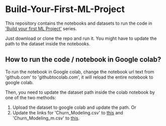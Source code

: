 # Build-Your-First-ML-Project

This repository contains the notebooks and datasets to run the code in ['Build your first ML Project'](https://www.youtube.com/watch?v=KSsjPbowHQ0&list=PLFAYD0dt5xCymcvacfR4CLB9Pk_9L50gz) series.

Just download or clone the repo and run it. You might have to update the path to the dataset inside the notebooks. 

## How to run the code / notebook in Google colab?
To run the notebook in Google colab, change the notebook url text from 'github.com' to 'githubtocolab.com', it will reload the entire notebook to google colab.

Then, you need to update the dataset path inside the colab notebook by one of the two methods:
1. Upload the dataset to google colab and update the path.
   Or
2. Update the links for 'Churn_Modeling.csv' to [this](https://raw.githubusercontent.com/machinelearningplus/Build-Your-First-ML-Project/main/00_Datasets/Churn_Modelling.csv) and 'Churn_Modeling_m.csv' to [this](https://raw.githubusercontent.com/machinelearningplus/Build-Your-First-ML-Project/main/00_Datasets/Churn_Modelling_m.csv).
   
